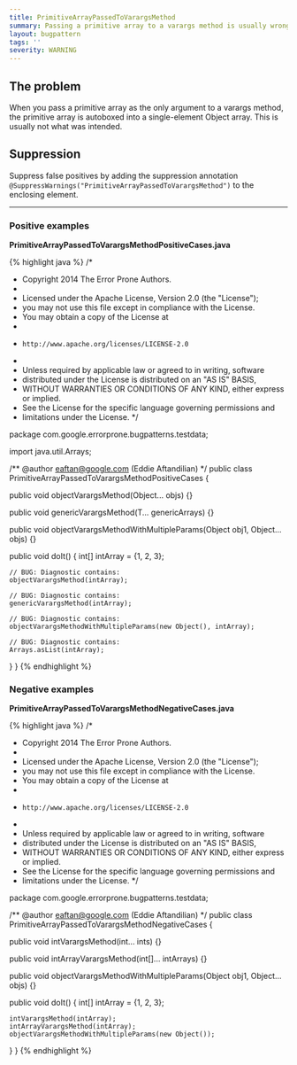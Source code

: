 ```yaml
---
title: PrimitiveArrayPassedToVarargsMethod
summary: Passing a primitive array to a varargs method is usually wrong
layout: bugpattern
tags: ''
severity: WARNING
---
```


<!--
*** AUTO-GENERATED, DO NOT MODIFY ***
To make changes, edit the @BugPattern annotation or the explanation in docs/bugpattern.
-->


## The problem
When you pass a primitive array as the only argument to a varargs method, the
primitive array is autoboxed into a single-element Object array. This is usually
not what was intended.

## Suppression
Suppress false positives by adding the suppression annotation `@SuppressWarnings("PrimitiveArrayPassedToVarargsMethod")` to the enclosing element.


----------

### Positive examples
__PrimitiveArrayPassedToVarargsMethodPositiveCases.java__

{% highlight java %}
/*
 * Copyright 2014 The Error Prone Authors.
 *
 * Licensed under the Apache License, Version 2.0 (the "License");
 * you may not use this file except in compliance with the License.
 * You may obtain a copy of the License at
 *
 *     http://www.apache.org/licenses/LICENSE-2.0
 *
 * Unless required by applicable law or agreed to in writing, software
 * distributed under the License is distributed on an "AS IS" BASIS,
 * WITHOUT WARRANTIES OR CONDITIONS OF ANY KIND, either express or implied.
 * See the License for the specific language governing permissions and
 * limitations under the License.
 */

package com.google.errorprone.bugpatterns.testdata;

import java.util.Arrays;

/** @author eaftan@google.com (Eddie Aftandilian) */
public class PrimitiveArrayPassedToVarargsMethodPositiveCases {

  public void objectVarargsMethod(Object... objs) {}

  public <T> void genericVarargsMethod(T... genericArrays) {}

  public void objectVarargsMethodWithMultipleParams(Object obj1, Object... objs) {}

  public void doIt() {
    int[] intArray = {1, 2, 3};

    // BUG: Diagnostic contains:
    objectVarargsMethod(intArray);

    // BUG: Diagnostic contains:
    genericVarargsMethod(intArray);

    // BUG: Diagnostic contains:
    objectVarargsMethodWithMultipleParams(new Object(), intArray);

    // BUG: Diagnostic contains:
    Arrays.asList(intArray);
  }
}
{% endhighlight %}

### Negative examples
__PrimitiveArrayPassedToVarargsMethodNegativeCases.java__

{% highlight java %}
/*
 * Copyright 2014 The Error Prone Authors.
 *
 * Licensed under the Apache License, Version 2.0 (the "License");
 * you may not use this file except in compliance with the License.
 * You may obtain a copy of the License at
 *
 *     http://www.apache.org/licenses/LICENSE-2.0
 *
 * Unless required by applicable law or agreed to in writing, software
 * distributed under the License is distributed on an "AS IS" BASIS,
 * WITHOUT WARRANTIES OR CONDITIONS OF ANY KIND, either express or implied.
 * See the License for the specific language governing permissions and
 * limitations under the License.
 */

package com.google.errorprone.bugpatterns.testdata;

/** @author eaftan@google.com (Eddie Aftandilian) */
public class PrimitiveArrayPassedToVarargsMethodNegativeCases {

  public void intVarargsMethod(int... ints) {}

  public void intArrayVarargsMethod(int[]... intArrays) {}

  public void objectVarargsMethodWithMultipleParams(Object obj1, Object... objs) {}

  public void doIt() {
    int[] intArray = {1, 2, 3};

    intVarargsMethod(intArray);
    intArrayVarargsMethod(intArray);
    objectVarargsMethodWithMultipleParams(new Object());
  }
}
{% endhighlight %}

